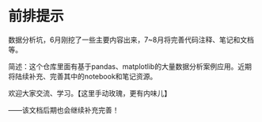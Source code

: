 # 前排提示

数据分析坑，6月刚挖了一些主要内容出来，7~8月将完善代码注释、笔记和文档等。

简述：这个仓库里面有基于pandas、matplotlib的大量数据分析案例应用。近期将陆续补充、完善其中的notebook和笔记资源。

欢迎大家交流、学习。【这里手动玫瑰，更有内味儿】

——该文档后期也会继续补充完善！